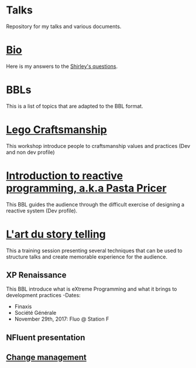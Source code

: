 # Talks
Repository for my talks and various documents.

# [Bio](Bio.MD)
Here is my answers to the [Shirley's questions](Le%20questionnaire%20de%20Shirley%20-%20C.Dupuydauby.md).


# BBLs
This is a list of topics that are adapted to the BBL format.

# [Lego Craftsmanship](LegoCraftsmanship.md)
This workshop introduce people to craftsmanship values and practices (Dev and non dev profile)

# [Introduction to reactive programming, a.k.a Pasta Pricer](PastaPricer.md)
This BBL guides the audience through the difficult exercise of designing a reactive system (Dev profile).

# [L'art du story telling](story_telling.md)
This a training session presenting several techniques that can be used to structure talks and create memorable experience for the audience.

## XP Renaissance
This BBL introduce what is eXtreme Programming and what it brings to development practices
-Dates:
 - Finaxis
 - Société Générale
 - November 29th, 2017: Fluo @ Station F
 

## NFluent presentation


## [Change management](Change_Management.md)
